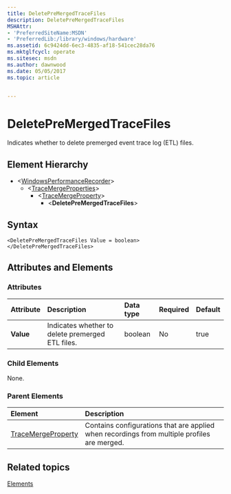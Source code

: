 ```yaml
---
title: DeletePreMergedTraceFiles
description: DeletePreMergedTraceFiles
MSHAttr:
- 'PreferredSiteName:MSDN'
- 'PreferredLib:/library/windows/hardware'
ms.assetid: 6c9424dd-6ec3-4835-af18-541cec28da76
ms.mktglfcycl: operate
ms.sitesec: msdn
ms.author: dawnwood
ms.date: 05/05/2017
ms.topic: article


---
```



# DeletePreMergedTraceFiles

Indicates whether to delete premerged event trace log (ETL) files.

## Element Hierarchy

* \<[WindowsPerformanceRecorder](windowsperformancerecorder.md)\>
  * \<[TraceMergeProperties](tracemergeproperties.md)\>
    * \<[TraceMergeProperty](tracemergeproperty.md)\>
      * \<**DeletePreMergedTraceFiles**\>


## Syntax

```
<DeletePreMergedTraceFiles Value = boolean>
</DeletePreMergedTraceFiles>
```


## Attributes and Elements


### Attributes

| Attribute | Description                                      | Data type | Required | Default |
|:----------|:-------------------------------------------------|:----------|:---------|:--------|
| **Value** | Indicates whether to delete premerged ETL files. | boolean   | No       | true    |


### Child Elements

None.


### Parent Elements

| Element                                     | Description                                                                                 |
|:--------------------------------------------|:--------------------------------------------------------------------------------------------|
| [TraceMergeProperty](tracemergeproperty.md) | Contains configurations that are applied when recordings from multiple profiles are merged. |


## Related topics

[Elements](elements.md)

